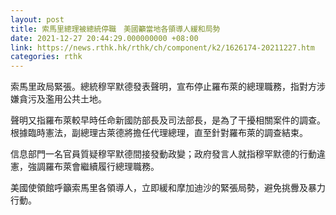 ```yaml
---
layout: post
title: 索馬里總理被總統停職　美國籲當地各領導人緩和局勢
date: 2021-12-27 20:44:29.000000000 +08:00
link: https://news.rthk.hk/rthk/ch/component/k2/1626174-20211227.htm
categories: rthk
---
```


索馬里政局緊張。總統穆罕默德發表聲明，宣布停止羅布萊的總理職務，指對方涉嫌貪污及濫用公共土地。

聲明又指羅布萊較早時任命新國防部長及司法部長，是為了干擾相關案件的調查。根據臨時憲法，副總理古萊德將擔任代理總理，直至針對羅布萊的調查結束。

信息部門一名官員質疑穆罕默德間接發動政變；政府發言人就指穆罕默德的行動違憲，強調羅布萊會繼續履行總理職務。

美國使領館呼籲索馬里各領導人，立即緩和摩加迪沙的緊張局勢，避免挑釁及暴力行動。
